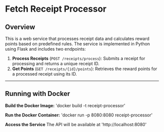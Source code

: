 # Fetch Receipt Processor

## Overview
This is a web service that processes receipt data and calculates reward points based on predefined rules. The service is implemented in Python using Flask and includes two endpoints:

1. **Process Receipts** (`POST /receipts/process`): Submits a receipt for processing and returns a unique receipt ID.
2. **Get Points** (`GET /receipts/{id}/points`): Retrieves the reward points for a processed receipt using its ID.

---

## Running with Docker
**Build the Docker Image:**
'docker build -t receipt-processor'

**Run the Docker Container:**
'docker run -p 8080:8080 receipt-processor'

**Access the Service**
The API will be available at 'http://localhost:8080'


